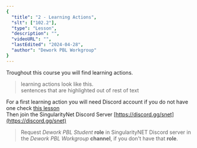```yaml
---
{
  "title": "2 - Learning Actions",
  "slt": ["102.2"],
  "type": "Lesson",
  "description": "",
  "videoURL": "",
  "lastEdited": "2024-04-28",
  "author": "Dework PBL Workgroup"
}
---
```


Troughout this course you will find learning actions.
> learning actions look like this.  
> sentences that are highlighted out of rest of text

For a first learning action you will need Discord account if you do not have one check [this lesson](/course/module/103/1032)  
Then join the SingularityNet Discord Server [https://discord.gg/snet](https://discord.gg/snet)

> Request *Dework PBL Student* **role** in SingularityNET Discord server in the *Dework PBL Workgroup* **channel**, if you don't have that **role**.